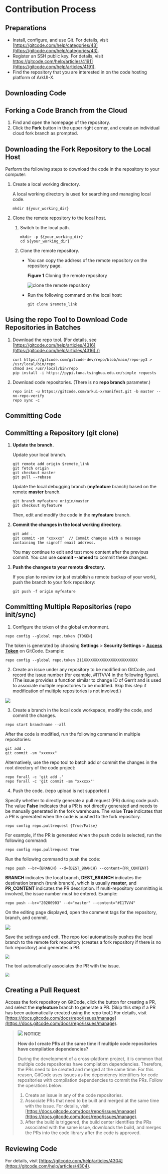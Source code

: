 # Contribution Process

## Preparations

-   Install, configure, and use Git. For details, visit [https://gitcode.com/help/categories/43](https://gitcode.com/help/categories/43).
-   Register an SSH public key. For details, visit https://gitcode.com/help/articles/4191](https://gitcode.com/help/articles/4191).
-   Find the repository that you are interested in on the code hosting platform of ArkUI-X.

## Downloading Code

## Forking a Code Branch from the Cloud

1.  Find and open the homepage of the repository.
2.  Click the  **Fork**  button in the upper right corner, and create an individual cloud fork branch as prompted.

## Downloading the Fork Repository to the Local Host

Perform the following steps to download the code in the repository to your computer:

1.  Create a local working directory.

    A local working directory is used for searching and managing local code.

    ```
    mkdir ${your_working_dir}
    ```

2.  Clone the remote repository to the local host.
    1.  Switch to the local path.

        ```
        mkdir -p ${your_working_dir}
        cd ${your_working_dir}
        ```

    2.  Clone the remote repository.
        - You can copy the address of the remote repository on the repository page.

          **Figure  1**   Cloning the remote repository

          ![](figures/clone.png "clone the remote repository")

        -   Run the following command on the local host:
        
            ```
            git clone $remote_link
            ```




## Using the repo Tool to Download Code Repositories in Batches

1.  Download the repo tool. \(For details, see [https://gitcode.com/help/articles/4316](https://gitcode.com/help/articles/4316).\)

    ```
    curl https://gitcode.com/gitcode-dev/repo/blob/main/repo-py3 > /usr/local/bin/repo
    chmod a+x /usr/local/bin/repo
    pip install -i https://pypi.tuna.tsinghua.edu.cn/simple requests
    ```

2.  Download code repositories. \(There is no  **repo branch**  parameter.\)

    ```
    repo init -u https://gitcode.com/arkui-x/manifest.git -b master --no-repo-verify
    repo sync -c
    ```


## Committing Code

## Committing a Repository \(git clone\)

1.  **Update the branch.**

    Update your local branch.

    ```
    git remote add origin $remote_link
    git fetch origin
    git checkout master  
    git pull --rebase 
    ```

    Update the local debugging branch \(**myfeature**  branch\) based on the remote  **master**  branch.

    ```
    git branch myfeature origin/master
    git checkout myfeature  
    ```

    Then, edit and modify the code in the  **myfeature**  branch.

2.  **Commit the changes in the local working directory.**

    ```
    git add .
    git commit -sm "xxxxxx"  // Commit changes with a message containing the signoff email address.
    ```

    You may continue to edit and test more content after the previous commit. You can use  **commit --amend**  to commit these changes.

3.  **Push the changes to your remote directory.**

    If you plan to review \(or just establish a remote backup of your work\), push the branch to your fork repository:

    ```
    git push -f origin myfeature
    ```


## Committing Multiple Repositories \(repo init/sync\)

1. Configure the token of the global environment.

```
repo config --global repo.token {TOKEN}
```

The token is generated by choosing **Settings** \> **Security Settings** \> [**Access Token**](https://gitcode.com/setting/token-classic) on GitCode. Example:

```
repo config --global repo.token 211XXXXXXXXXXXXXXXXXXXXXXXX
```

2. Create an issue under any repository to be modified on GitCode, and record the issue number \(for example, \#I1TVV4 in the following figure\). \(The issue provides a function similar to change ID of Gerrit and is used to associate multiple repositories to be modified. Skip this step if modification of multiple repositories is not involved.\)

![](figures/repo1.png)

3. Create a branch in the local code workspace, modify the code, and commit the changes.
```
repo start branchname --all
```

After the code is modified, run the following command in multiple repositories:

```
git add .
git commit -sm "xxxxxx"
```

Alternatively, use the repo tool to batch add or commit the changes in the root directory of the code project:

```
repo forall -c 'git add .'
repo forall -c 'git commit -sm "xxxxxx"'
```

4. Push the code. \(repo upload is not supported.\)

Specify whether to directly generate a pull request \(PR\) during code push. The value  **False**  indicates that a PR is not directly generated and needs to be manually generated in the fork warehouse. The value  **True**  indicates that a PR is generated when the code is pushed to the fork repository.

```
repo config repo.pullrequest {True/False}
```

For example, if the PR is generated when the push code is selected, run the following command:

```
repo config repo.pullrequest True
```

Run the following command to push the code:

```
repo push --br={BRANCH} --d={DEST_BRANCH} --content={PR_CONTENT}
```

**BRANCH**  indicates the local branch,  **DEST\_BRANCH**  indicates the destination branch \(trunk branch\), which is usually  **master**, and  **PR\_CONTENT**  indicates the PR description. If multi-repository committing is involved, the issue number must be entered. Example:

```
repo push --br="20200903" --d="master" --content="#I1TVV4"
```

On the editing page displayed, open the comment tags for the repository, branch, and commit.

![](figures/repo2.png)

Save the settings and exit. The repo tool automatically pushes the local branch to the remote fork repository \(creates a fork repository if there is no fork repository\) and generates a PR.

<img src="figures/repo3.png"  style="zoom:80%;" />

The tool automatically associates the PR with the issue.

<img src="figures/repo3.png" style="zoom:80%;" />

## Creating a Pull Request

Access the fork repository on GitCode, click the button for creating a PR, and select the  **myfeature**  branch to generate a PR. \(Skip this step if a PR has been automatically created using the repo tool.\)
For details, visit [https://docs.gitcode.com/docs/repo/issues/manage](https://docs.gitcode.com/docs/repo/issues/manage).

>![](public_sys-resources/icon-notice.gif) **NOTICE**
>
>**How do I create PRs at the same time if multiple code repositories have compilation dependencies?**
>
>During the development of a cross-platform project, it is common that multiple code repositories have compilation dependencies. Therefore, the PRs need to be created and merged at the same time. For this reason, GitCode uses issues as the dependency identifiers for code repositories with compilation dependencies to commit the PRs. Follow the operations below:
>
>1.  Create an issue in any of the code repositories.
>2.  Associate PRs that need to be built and merged at the same time with the issue. For details, visit  [https://docs.gitcode.com/docs/repo/issues/manage](https://docs.gitcode.com/docs/repo/issues/manage).
>3.  After the build is triggered, the build center identifies the PRs associated with the same issue, downloads the build, and merges the PRs into the code library after the code is approved.

## Reviewing Code

For details, visit [https://gitcode.com/help/articles/4304](https://gitcode.com/help/articles/4304).
